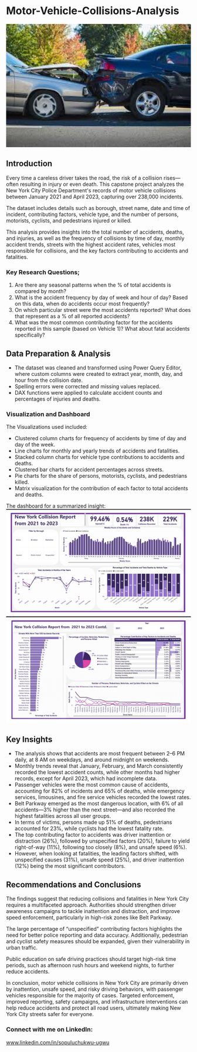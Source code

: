 # Motor-Vehicle-Collisions-Analysis
![](https://github.com/sopy-anne/Motor-Vehicle-Collisions-Analysis/blob/main/download%20(2).jpg)

## Introduction 

Every time a careless driver takes the road, the risk of a collision rises—often resulting in injury or even death. 
This capstone project analyzes the New York City Police Department's records of motor vehicle collisions between January 2021 and April 2023, capturing over 238,000 incidents. 

The dataset includes details such as borough, street name, date and time of incident, contributing factors, vehicle type, and the number of persons, motorists, cyclists, and pedestrians injured or killed. 

This analysis provides insights into the total number of accidents, deaths, and injuries, as well as the frequency of collisions by time of day, monthly accident trends, streets with the highest accident rates, vehicles most responsible for collisions, and the key factors contributing to accidents and fatalities.

### Key Research Questions;
1. Are there any seasonal patterns when the % of total accidents is compared by month?
2. What is the accident frequency by day of week and hour of day? Based on this data, when do accidents occur most frequently? 
3. On which particular street were the most accidents reported? What does that represent as a % of all reported accidents? 
4. What was the most common contributing factor for the accidents reported in this sample (based on Vehicle 1)? What about fatal accidents specifically? 


## Data Preparation & Analysis

- The dataset was cleaned and transformed using Power Query Editor, where custom columns were created to extract year, month, day, and hour from the collision date. 
- Spelling errors were corrected and missing values replaced. 
- DAX functions were applied to calculate accident counts and percentages of injuries and deaths.

### Visualization and Dashboard

The Visualizations used included:

- Clustered column charts for frequency of accidents by time of day and day of the week.
- Line charts for monthly and yearly trends of accidents and fatalities.
- Stacked column charts for vehicle type contributions to accidents and deaths.
- Clustered bar charts for accident percentages across streets.
- Pie charts for the share of persons, motorists, cyclists, and pedestrians killed.
- Matrix visualization for the contribution of each factor to total accidents and deaths.

The dashboard for a summarized insight:
![](https://github.com/sopy-anne/Motor-Vehicle-Collisions-Analysis/blob/main/Screenshot%202025-09-29%20012923.png)
![](https://github.com/sopy-anne/Motor-Vehicle-Collisions-Analysis/blob/main/Screenshot%202025-09-29%20012947.png)

## Key Insights

- The analysis shows that accidents are most frequent between 2–6 PM daily, at 8 AM on weekdays, and around midnight on weekends. 
- Monthly trends reveal that January, February, and March consistently recorded the lowest accident counts, while other months had higher records, except for April 2023, which had incomplete data. 
- Passenger vehicles were the most common cause of accidents, accounting for 82% of incidents and 65% of deaths, while emergency services, limousines, and fire service vehicles recorded the lowest rates. 
- Belt Parkway emerged as the most dangerous location, with 6% of all accidents—3% higher than the next street—and also recorded the highest fatalities across all user groups.
- In terms of victims, persons made up 51% of deaths, pedestrians accounted for 23%, while cyclists had the lowest fatality rate. 
- The top contributing factor to accidents was driver inattention or distraction (26%), followed by unspecified factors (20%), failure to yield right-of-way (11%), following too closely (8%), and unsafe speed (6%). 
- However, when looking at fatalities, the leading factors shifted, with unspecified causes (31%), unsafe speed (25%), and driver inattention (12%) being the most significant contributors.

## Recommendations and Conclusions 

The findings suggest that reducing collisions and fatalities in New York City requires a multifaceted approach. Authorities should strengthen driver awareness campaigns to tackle inattention and distraction, and improve speed enforcement, particularly in high-risk zones like Belt Parkway. 

The large percentage of “unspecified” contributing factors highlights the need for better police reporting and data accuracy. Additionally, pedestrian and cyclist safety measures should be expanded, given their vulnerability in urban traffic. 

Public education on safe driving practices should target high-risk time periods, such as afternoon rush hours and weekend nights, to further reduce accidents.

In conclusion, motor vehicle collisions in New York City are primarily driven by inattention, unsafe speed, and risky driving behaviors, with passenger vehicles responsible for the majority of cases. Targeted enforcement, improved reporting, safety campaigns, and infrastructure interventions can help reduce accidents and protect all road users, ultimately making New York City streets safer for everyone.

### Connect with me on LinkedIn: 
www.linkedin.com/in/sopuluchukwu-ugwu
